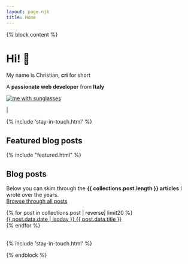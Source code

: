```yaml
---
layout: page.njk
title: Home
---
```


{% block content %}
<div class="flex">
  <div class="half">
    <h1 class="no-anchor "><b>Hi!</b> 👋</h1>
    <p>My name is Christian, <b>cri</b> for short</p>
    <p>A <b>passionate web developer</b> from <b>Italy</b></p>
  </div>

  <div class="half">
    <div class="cf">
      <a href="/about" class="no-underline track-home-about-image">
        <picture>
          <source srcset="/assets/images/cf4.webp" type="image/webp">
          <img class="avatar-image no-shadow" src="/assets/images/cf4.png" alt="me with sunglasses">
        </picture>
      </a>
      <p>
        <a href="https://twitter.com/christian_fei" target="_blank" rel="noopener" class="track-home-twitter-link" aria-hidden="true" tabindex="-1"><i class="icon icon-twitter"></i></a> | <a href="https://github.com/christian-fei" target="_blank" class="track-home-github-link" aria-hidden="true" tabindex="-1"><i class="icon icon-github"></i></a>
      </p>
    </div>
  </div>
</div>

{% include 'stay-in-touch.html' %}

<div>
  <h2 class="no-anchor mt">Featured blog posts</h2>
  {% include "featured.html" %}
</div>

<h2 class="no-anchor mt">Blog posts</h2>

<p>
  Below you can skim through the <b>{{ collections.post.length }} articles</b> I wrote over the years.
  <br>
  <a href="/archive/">Browse through all posts</a>
</p>

<div class="posts">
{% for post in collections.post | reverse| limit20 %}
  <div>
    <a href="{{ post.url }}" class="post ellipsis">
      <div class="">
        <time datetime="{{ post.data.date | isoday }}" class="post-date">{{ post.data.date | isoday }}</time>
        <span class="post-link">{{ post.data.title }}</span>
      </div>
    </a>
  </div>
{% endfor %}
</div>

<br>

{% include 'stay-in-touch.html' %}


{% endblock %}
